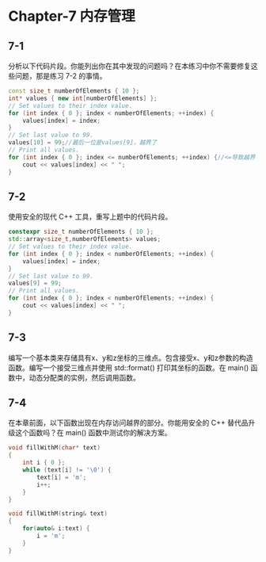 # Chapter-7 内存管理

## 7-1

分析以下代码片段。你能列出你在其中发现的问题吗？在本练习中你不需要修复这些问题，那是练习 7-2 的事情。

```c++
const size_t numberOfElements { 10 };
int* values { new int[numberOfElements] };
// Set values to their index value.
for (int index { 0 }; index < numberOfElements; ++index) {
    values[index] = index;
}
// Set last value to 99.
values[10] = 99;//最后一位是values[9]，越界了
// Print all values.
for (int index { 0 }; index <= numberOfElements; ++index) {//<=导致越界
    cout << values[index] << " ";
}
```

## 7-2

使用安全的现代 C++ 工具，重写上题中的代码片段。

```c++
constexpr size_t numberOfElements { 10 };
std::array<size_t,numberOfElements> values;
// Set values to their index value.
for (int index { 0 }; index < numberOfElements; ++index) {
    values[index] = index;
}
// Set last value to 99.
values[9] = 99;
// Print all values.
for (int index { 0 }; index < numberOfElements; ++index) {
    cout << values[index] << " ";
}
```

## 7-3

编写一个基本类来存储具有x、y和z坐标的三维点。包含接受x、y和z参数的构造函数。编写一个接受三维点并使用 std::format() 打印其坐标的函数。在 main() 函数中，动态分配类的实例，然后调用函数。

## 7-4

在本章前面，以下函数出现在内存访问越界的部分。你能用安全的 C++ 替代品升级这个函数吗？在 main() 函数中测试你的解决方案。

```c++
void fillWithM(char* text)
{
    int i { 0 };
    while (text[i] != '\0') {
        text[i] = 'm';
        i++;
    }
}
```

```c++
void fillWithM(string& text)
{
    for(auto& i:text) {
        i = 'm';
    }
}
```
